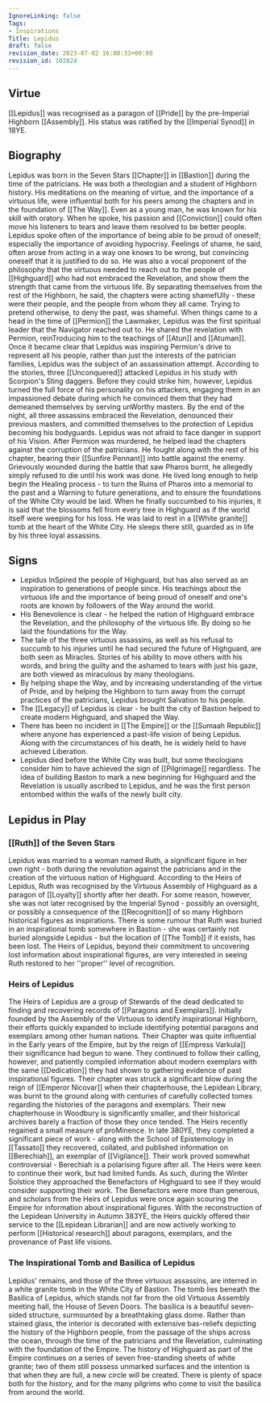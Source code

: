 ```yaml
---
IgnoreLinking: false
Tags:
- Inspirations
Title: Lepidus
draft: false
revision_date: 2023-07-02 16:00:33+00:00
revision_id: 102824
---
```


## Virtue
[[Lepidus]] was recognised as a paragon of [[Pride]] by the pre-Imperial Highborn [[Assembly]]. His status was ratified by the [[Imperial Synod]] in 18YE.
## Biography
Lepidus was born in the Seven Stars [[Chapter]] in [[Bastion]] during the time of the patricians. He was both a theologian and a student of Highborn history. His meditations on the meaning of virtue, and the importance of a virtuous life, were influential both for his peers among the chapters and in the foundation of [[The Way]]. Even as a young man, he was known for his skill with oratory. When he spoke, his passion and [[Conviction]] could often move his listeners to tears and leave them resolved to be better people.
Lepidus spoke often of the importance of being able to be proud of oneself; especially the importance of avoiding hypocrisy. Feelings of shame, he said, often arose from acting in a way one knows to be wrong, but convincing oneself that it is justified to do so. He was also a vocal proponent of the philosophy that the virtuous needed to reach out to the people of [[Highguard]] who had not embraced the Revelation, and show them the strength that came from the virtuous life. By separating themselves from the rest of the Highborn, he said, the chapters were acting shamefUlly - these were their people, and the people from whom they all came. Trying to pretend otherwise, to deny the past, was shameful.
When things came to a head in the time of [[Permion]] the Lawmaker, Lepidus was the first spiritual leader that the Navigator reached out to. He shared the revelation with Permion, reinTroducing him to the teachings of [[Atun]] and [[Atuman]]. Once it became clear that Lepidus was inspiring Permion's drive to represent all his people, rather than just the interests of the patrician families, Lepidus was the subject of an assassination attempt. According to the stories, three [[Unconquered]] attacked Lepidus in his study with Scorpion's Sting daggers. Before they could strike him, however, Lepidus turned the full force of his personality on his attackers, engaging them in an impassioned debate during which he convinced them that they had demeaned themselves by serving unWorthy masters. By the end of the night, all three assassins embraced the Revelation, denounced their previous masters, and committed themselves to the protection of Lepidus becoming his bodyguards.
Lepidus was not afraid to face danger in support of his Vision. After Permion was murdered, he helped lead the chapters against the corruption of the patricians. He fought along with the rest of his chapter, bearing their [[Sunfire Pennant]] into battle against the enemy. Grievously wounded during the battle that saw Pharos burnt, he allegedly simply refused to die until his work was done. He lived long enough to help begin the Healing process - to turn the Ruins of Pharos into a memorial to the past and a Warning to future generations, and to ensure the foundations of the White City would be laid.
When he finally succumbed to his injuries, it is said that the blossoms fell from every tree in Highguard as if the world itself were weeping for his loss. He was laid to rest in a [[White granite]] tomb at the heart of the White City. He sleeps there still, guarded as in life by his three loyal assassins.
## Signs
* Lepidus InSpired the people of Highguard, but has also served as an inspiration to generations of people since. His teachings about the virtuous life and the importance of being proud of oneself and one's roots are known by followers of the Way around the world.
* His Benevolence is clear - he helped the nation of Highguard embrace the Revelation, and the philosophy of the virtuous life. By doing so he laid the foundations for the Way.
* The tale of the three virtuous assassins, as well as his refusal to succumb to his injuries until he had secured the future of Highguard, are both seen as Miracles. Stories of his ability to move others with his words, and bring the guilty and the ashamed to tears with just his gaze, are both viewed as miraculous by many theologians.
* By helping shape the Way, and by increasing understanding of the virtue of Pride, and by helping the Highborn to turn away from the corrupt practices of the patricians, Lepidus brought Salvation to his people.
* The [[Legacy]] of Lepidus is clear - he built the city of Bastion helped to create modern Highguard, and shaped the Way.
* There has been no incident in [[The Empire]] or the [[Sumaah Republic]] where anyone has experienced a past-life vision of being Lepidus. Along with the circumstances of his death, he is widely held to have achieved Liberation.
* Lepidus died before the White City was built, but some theologians consider him to have achieved the sign of [[Pilgrimage]] regardless. The idea of building Baston to mark a new beginning for Highguard and the Revelation is usually ascribed to Lepidus, and he was the first person entombed within the walls of the newly built city.
## Lepidus in Play
### [[Ruth]] of the Seven Stars
Lepidus was married to a woman named Ruth, a significant figure in her own right - both during the revolution against the patricians and in the creation of the virtuous nation of Highguard. According to the Heirs of Lepidus, Ruth was recognised by the Virtuous Assembly of Highguard as a paragon of [[Loyalty]] shortly after her death. For some reason, however, she was not later recognised by the Imperial Synod - possibly an oversight, or possibly a consequence of the [[Recognition]] of so many Highborn historical figures as inspirations. There is some rumour that Ruth was buried in an inspirational tomb somewhere in Bastion - she was certainly not buried alongside Lepidus - but the location of [[The Tomb]] if it exists, has been lost. The Heirs of Lepidus, beyond their commitment to uncovering lost information about inspirational figures, are very interested in seeing Ruth restored to her ''proper'' level of recognition.
### Heirs of Lepidus
The Heirs of Lepidus are a group of Stewards of the dead dedicated to finding and recovering records of [[Paragons and Exemplars]]. Initially founded by the Assembly of the Virtuous to identify inspirational Highborn, their efforts quickly expanded to include identifying potential paragons and exemplars among other human nations. Their Chapter was quite influential in the Early years of the Empire, but by the reign of [[Empress Varkula]] their significance had begun to wane. They continued to follow their calling, however, and patiently compiled information about modern exemplars with the same [[Dedication]] they had shown to gathering evidence of past inspirational figures. Their chapter was struck a significant blow during the reign of [[Emperor Nicovar]] when their chapterhouse, the Lepidean Library, was burnt to the ground along with centuries of carefully collected tomes regarding the histories of the paragons and exemplars. Their new chapterhouse in Woodbury is significantly smaller, and their historical archives barely a fraction of those they once tended.
The Heirs recently regained a small measure of proMinence. In late 380YE, they completed a significant piece of work - along with the School of Epistemology in [[Tassato]] they recovered, collated, and published information on [[Berechiah]], an exemplar of [[Vigilance]]. Their work proved somewhat controversial - Berechiah is a polarising figure after all. The Heirs were keen to continue their work, but had limited funds. As such, during the Winter Solstice they approached the Benefactors of Highguard to see if they would consider supporting their work. The Benefactors were more than generous, and scholars from the Heirs of Lepidus were once again scouring the Empire for information about inspirational figures.
With the reconstruction of the Lepidean University in Autumn 383YE, the Heirs quickly offered their service to the [[Lepidean Librarian]] and are now actively working to perform [[Historical research]] about paragons, exemplars, and the provenance of Past life visions.
### The Inspirational Tomb and Basilica of Lepidus
Lepidus' remains, and those of the three virtuous assassins, are interred in a white granite tomb in the White City of Bastion. The tomb lies beneath the Basilica of Lepidus, which stands not far from the old Virtuous Assembly meeting hall, the House of Seven Doors. The basilica is a beautiful seven-sided structure, surmounted by a breathtaking glass dome.
Rather than stained glass, the interior is decorated with extensive bas-reliefs depicting the history of the Highborn people, from the passage of the ships across the ocean, through the time of the patricians and the Revelation, culminating with the foundation of the Empire. The history of Highguard as part of the Empire continues on a series of seven free-standing sheets of white granite; two of them still possess unmarked surfaces and the intention is that when they are full, a new circle will be created. There is plenty of space both for the history, and for the many pilgrims who come to visit the basilica from around the world.